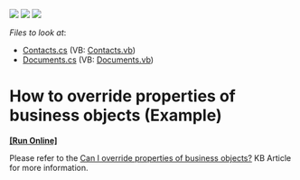 <!-- default badges list -->
![](https://img.shields.io/endpoint?url=https://codecentral.devexpress.com/api/v1/VersionRange/128592168/10.2.9%2B)
[![](https://img.shields.io/badge/Open_in_DevExpress_Support_Center-FF7200?style=flat-square&logo=DevExpress&logoColor=white)](https://supportcenter.devexpress.com/ticket/details/E1753)
[![](https://img.shields.io/badge/📖_How_to_use_DevExpress_Examples-e9f6fc?style=flat-square)](https://docs.devexpress.com/GeneralInformation/403183)
<!-- default badges end -->
<!-- default file list -->
*Files to look at*:

* [Contacts.cs](./CS/WinWebSolution.Module/Contacts.cs) (VB: [Contacts.vb](./VB/WinWebSolution.Module/Contacts.vb))
* [Documents.cs](./CS/WinWebSolution.Module/Documents.cs) (VB: [Documents.vb](./VB/WinWebSolution.Module/Documents.vb))
<!-- default file list end -->
# How to override properties of business objects (Example)
<!-- run online -->
**[[Run Online]](https://codecentral.devexpress.com/e1753)**
<!-- run online end -->


<p>Please refer to the <a href="https://www.devexpress.com/Support/Center/p/K18270">Can I override properties of business objects?</a> KB Article for more information.</p>

<br/>


